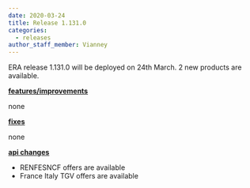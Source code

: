 ```yaml
---
date: 2020-03-24
title: Release 1.131.0
categories:
  - releases
author_staff_member: Vianney
---
```

ERA release 1.131.0 will be deployed on 24th March. 2 new products are available.

<!--more-->

**<u>features/improvements</u>**

none


**<u>fixes</u>**

none

**<u>api changes</u>**

- RENFESNCF offers are available
- France Italy TGV offers are available


  
